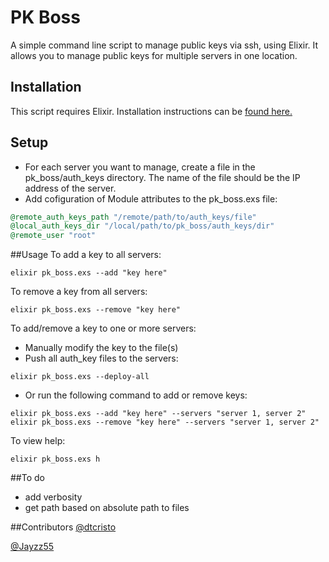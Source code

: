 # PK Boss
A simple command line script to manage public keys via ssh, using Elixir. It allows you to manage public keys for multiple servers in one location.

## Installation
This script requires Elixir. Installation instructions can be [found here.](http://elixir-lang.org/install.html)

## Setup
- For each server you want to manage, create a file in the pk_boss/auth_keys directory. The name of the file should be the IP address of the server.
- Add cofiguration of Module attributes to the pk_boss.exs file:
```elixir
@remote_auth_keys_path "/remote/path/to/auth_keys/file"
@local_auth_keys_dir "/local/path/to/pk_boss/auth_keys/dir"
@remote_user "root"
```

##Usage
To add a key to all servers:

`elixir pk_boss.exs --add "key here"`

To remove a key from all servers:

`elixir pk_boss.exs --remove "key here"`

To add/remove a key to one or more servers:
- Manually modify the key to the file(s)
- Push all auth_key files to the servers:

`elixir pk_boss.exs --deploy-all`

- Or run the following command to add or remove keys:

`elixir pk_boss.exs --add "key here" --servers "server 1, server 2"`
`elixir pk_boss.exs --remove "key here" --servers "server 1, server 2"`

To view help:

`elixir pk_boss.exs h`

##To do
- add verbosity
- get path based on absolute path to files

##Contributors
[@dtcristo](https://github.com/dtcristo)

[@Jayzz55](https://github.com/Jayzz55)



